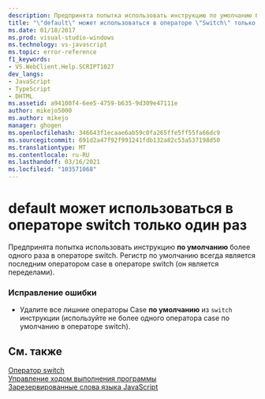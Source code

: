 ```yaml
---
description: Предпринята попытка использовать инструкцию по умолчанию более одного раза в операторе switch.
title: "\"default\" может использоваться в операторе \"Switch\" только один раз | Документация Майкрософт"
ms.date: 01/18/2017
ms.prod: visual-studio-windows
ms.technology: vs-javascript
ms.topic: error-reference
f1_keywords:
- VS.WebClient.Help.SCRIPT1027
dev_langs:
- JavaScript
- TypeScript
- DHTML
ms.assetid: a94100f4-6ee5-4759-b635-9d309e47111e
author: mikejo5000
ms.author: mikejo
manager: ghogen
ms.openlocfilehash: 346643f1ecaae6ab59c0fa265ffe5ff55fa66dc9
ms.sourcegitcommit: 691d2a47f92f991241fdb132a82c53a537198d50
ms.translationtype: MT
ms.contentlocale: ru-RU
ms.lasthandoff: 03/16/2021
ms.locfileid: "103571068"
---
```

# <a name="default-can-only-appear-once-in-a-switch-statement"></a>default может использоваться в операторе switch только один раз
Предпринята попытка использовать инструкцию **по умолчанию** более одного раза в операторе switch. Регистр по умолчанию всегда является последним оператором case в операторе switch (он является переделами).  
  
### <a name="to-correct-this-error"></a>Исправление ошибки  
  
- Удалите все лишние операторы Case **по умолчанию** из `switch` инструкции (используйте не более одного оператора case по умолчанию в операторе switch).  
  
## <a name="see-also"></a>См. также  
 [Оператор switch](https://developer.mozilla.org/docs/Web/JavaScript/Reference/Statements/switch)   
 [Управление ходом выполнения программы](https://developer.mozilla.org/docs/Web/JavaScript/Guide/Control_flow_and_error_handling)   
 [Зарезервированные слова языка JavaScript](https://developer.mozilla.org/docs/Web/JavaScript/Reference/Lexical_grammar)
